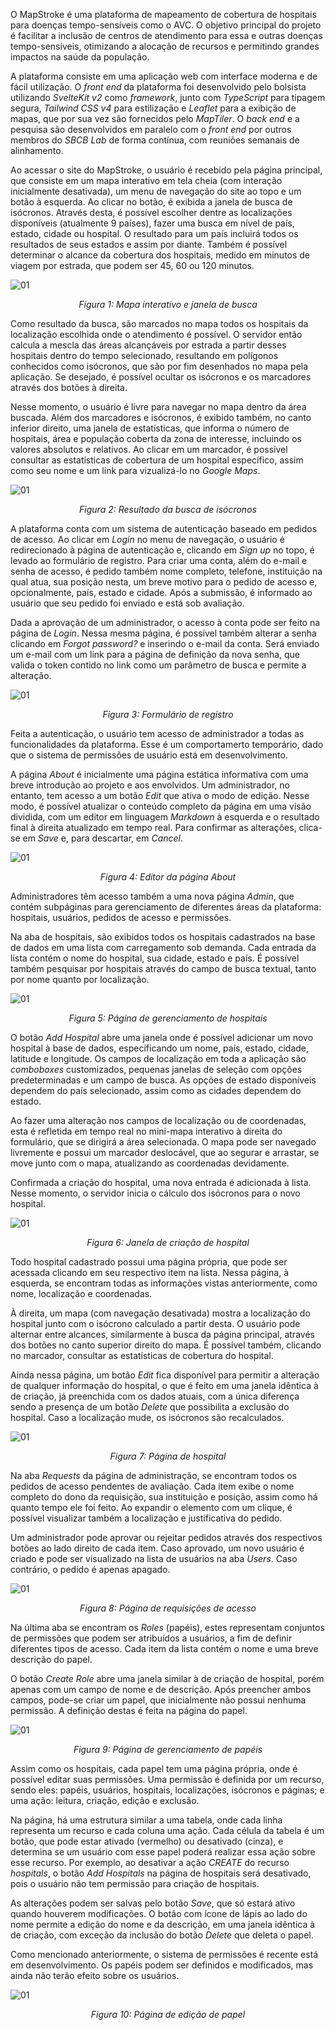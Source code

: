 O MapStroke é uma plataforma de mapeamento de cobertura de hospitais para doenças tempo-sensíveis como o AVC. O objetivo principal do projeto é facilitar a inclusão de centros de atendimento para essa e outras doenças tempo-sensíveis, otimizando a alocação de recursos e permitindo grandes impactos na saúde da população.

A plataforma consiste em uma aplicação web com interface moderna e de fácil utilização. O *front end* da plataforma foi desenvolvido pelo bolsista utilizando *SvelteKit v2* como *framework*, junto com *TypeScript* para tipagem segura, *Tailwind CSS v4* para estilização e *Leaflet* para a exibição de mapas, que por sua vez são fornecidos pelo *MapTiler*. O *back end* e a pesquisa são desenvolvidos em paralelo com o *front end* por outros membros do *SBCB Lab* de forma contínua, com reuniões semanais de alinhamento.

Ao acessar o site do MapStroke, o usuário é recebido pela página principal, que consiste em um mapa interativo em tela cheia (com interação inicialmente desativada), um menu de navegação do site ao topo e um botão à esquerda. Ao clicar no botão, é exibida a janela de busca de isócronos. Através desta, é possível escolher dentre as localizações disponíveis (atualmente 9 países), fazer uma busca em nível de país, estado, cidade ou hospital. O resultado para um país incluirá todos os resultados de seus estados e assim por diante. Também é possível determinar o alcance da cobertura dos hospitais, medido em minutos de viagem por estrada, que podem ser 45, 60 ou 120 minutos.

![01](../gfx/01.png)
<center><em>Figura 1: Mapa interativo e janela de busca</em></center>

Como resultado da busca, são marcados no mapa todos os hospitais da localização escolhida onde o atendimento é possível. O servidor então calcula a mescla das áreas alcançáveis por estrada a partir desses hospitais dentro do tempo selecionado, resultando em polígonos conhecidos como isócronos, que são por fim desenhados no mapa pela aplicação. Se desejado, é possível ocultar os isócronos e os marcadores através dos botões à direita.

Nesse momento, o usuário é livre para navegar no mapa dentro da área buscada. Além dos marcadores e isócronos, é exibido também, no canto inferior direito, uma janela de estatísticas, que informa o número de hospitais, área e população coberta da zona de interesse, incluindo os valores absolutos e relativos. Ao clicar em um marcador, é possível consultar as estatísticas de cobertura de um hospital específico, assim como seu nome e um link para vizualizá-lo no *Google Maps*.

![01](../gfx/02.png)
<center><em>Figura 2: Resultado da busca de isócronos</em></center>

A plataforma conta com um sistema de autenticação baseado em pedidos de acesso. Ao clicar em *Login* no menu de navegação, o usuário é redirecionado à página de autenticação e, clicando em *Sign up* no topo, é levado ao formulário de registro. Para criar uma conta, além do e-mail e senha de acesso, é pedido também nome completo, telefone, instituição na qual atua, sua posição nesta, um breve motivo para o pedido de acesso e, opcionalmente, país, estado e cidade. Após a submissão, é informado ao usuário que seu pedido foi enviado e está sob avaliação.

Dada a aprovação de um administrador, o acesso à conta pode ser feito na página de *Login*. Nessa mesma página, é possível também alterar a senha clicando em *Forgot password?* e inserindo o e-mail da conta. Será enviado um e-mail com um link para a página de definição da nova senha, que valida o token contido no link como um parâmetro de busca e permite a alteração.

![01](../gfx/03.png)
<center><em>Figura 3: Formulário de registro</em></center>

Feita a autenticação, o usuário tem acesso de administrador a todas as funcionalidades da plataforma. Esse é um comportamerto temporário, dado que o sistema de permissões de usuário está em desenvolvimento.

A página *About* é inicialmente uma página estática informativa  com uma breve introdução ao projeto e aos envolvidos. Um administrador, no entanto, tem acesso a um botão *Edit* que ativa o modo de edição. Nesse modo, é possível atualizar o conteúdo completo da página em uma visão dividida, com um editor em linguagem *Markdown* à esquerda e o resultado final à direita atualizado em tempo real. Para confirmar as alterações, clica-se em *Save* e, para descartar, em *Cancel*.

![01](../gfx/04.png)
<center><em>Figura 4: Editor da página About</em></center>

Administradores têm acesso também a uma nova página *Admin*, que contém subpáginas para gerenciamento de diferentes áreas da plataforma: hospitais, usuários, pedidos de acesso e permissões.

Na aba de hospitais, são exibidos todos os hospitais cadastrados na base de dados em uma lista com carregamento sob demanda. Cada entrada da lista contém o nome do hospital, sua cidade, estado e país. É possível também pesquisar por hospitais através do campo de busca textual, tanto por nome quanto por localização.

![01](../gfx/05.png)
<center><em>Figura 5: Página de gerenciamento de hospitais</em></center>

O botão *Add Hospital* abre uma janela onde é possível adicionar um novo hospital à base de dados, especificando um nome, país, estado, cidade, latitude e longitude. Os campos de localização em toda a aplicação são *comboboxes* customizados, pequenas janelas de seleção com opções predeterminadas e um campo de busca. As opções de estado disponíveis dependem do país selecionado, assim como as cidades dependem do estado.

Ao fazer uma alteração nos campos de localização ou de coordenadas, esta é refletida em tempo real no mini-mapa interativo à direita do formulário, que se dirigirá a área selecionada. O mapa pode ser navegado livremente e possui um marcador deslocável, que ao segurar e arrastar, se move junto com o mapa, atualizando as coordenadas devidamente.

Confirmada a criação do hospital, uma nova entrada é adicionada à lista. Nesse momento, o servidor inicia o cálculo dos isócronos para o novo hospital.

![01](../gfx/06.png)
<center><em>Figura 6: Janela de criação de hospital</em></center>

Todo hospital cadastrado possui uma página própria, que pode ser acessada clicando em seu respectivo item na lista. Nessa página, à esquerda, se encontram todas as informações vistas anteriormente, como nome, localização e coordenadas. 

À direita, um mapa (com navegação desativada) mostra a localização do hospital junto com o isócrono calculado a partir desta. O usuário pode alternar entre alcances, similarmente à busca da página principal, através dos botões no canto superior direito do mapa. É possível também, clicando no marcador, consultar as estatísticas de cobertura do hospital.

Ainda nessa página, um botão *Edit* fica disponível para permitir a alteração de qualquer informação do hospital, o que é feito em uma janela idêntica à de criação, já preenchida com os dados atuais, com a única diferença sendo a presença de um botão *Delete* que possibilita a exclusão do hospital. Caso a localização mude, os isócronos são recalculados.

![01](../gfx/07.png)
<center><em>Figura 7: Página de hospital</em></center>

Na aba *Requests* da página de administração, se encontram todos os pedidos de acesso pendentes de avaliação. Cada item exibe o nome completo do dono da requisição, sua instituição e posição, assim como há quanto tempo ele foi feito. Ao expandir o elemento com um clique, é possível visualizar também a localização e justificativa do pedido.

Um administrador pode aprovar ou rejeitar pedidos através dos respectivos botões ao lado direito de cada item. Caso aprovado, um novo usuário é criado e pode ser visualizado na lista de usuários na aba *Users*. Caso contrário, o pedido é apenas apagado.

![01](../gfx/08.png)
<center><em>Figura 8: Página de requisições de acesso</em></center>

Na última aba se encontram os *Roles* (papéis), estes representam conjuntos de permissões que podem ser atribuídos a usuários, a fim de definir diferentes tipos de acesso. Cada item da lista contém o nome e uma breve descrição do papel.

O botão *Create Role* abre uma janela similar à de criação de hospital, porém apenas com um campo de nome e de descrição. Após preencher ambos campos, pode-se criar um papel, que inicialmente não possui nenhuma permissão. A definição destas é feita na página do papel.

![01](../gfx/09.png)
<center><em>Figura 9: Página de gerenciamento de papéis</em></center>

Assim como os hospitais, cada papel tem uma página própria, onde é possível editar suas permissões. Uma permissão é definida por um recurso, sendo eles: papéis, usuários, hospitais, localizações, isócronos e páginas; e uma ação: leitura, criação, edição e exclusão.

Na página, há uma estrutura similar a uma tabela, onde cada linha representa um recurso e cada coluna uma ação. Cada célula da tabela é um botão, que pode estar ativado (vermelho) ou desativado (cinza), e determina se um usuário com esse papel poderá realizar essa ação sobre esse recurso. Por exemplo, ao desativar a ação *CREATE* do recurso *hospitals*, o botão *Add Hospitals* na página de hospitais será desativado, pois o usuário não tem permissão para criação de hospitais.

As alterações podem ser salvas pelo botão *Save*, que só estará ativo quando houverem modificações. O botão com ícone de lápis ao lado do nome permite a edição do nome e da descrição, em uma janela idêntica à de criação, com exceção da inclusão do botão *Delete* que deleta o papel.

Como mencionado anteriormente, o sistema de permissões é recente está em desenvolvimento. Os papéis podem ser definidos e modificados, mas ainda não terão efeito sobre os usuários.

![01](../gfx/10.png)
<center><em>Figura 10: Página de edição de papel</em></center>
